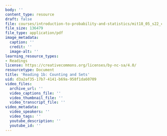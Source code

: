 ```yaml
---
body: ''
content_type: resource
draft: false
file: courses/introduction-to-probability-and-statistics/mit18_05_s22_class01-prep-b.pdf
file_size: 136479
file_type: application/pdf
image_metadata:
  caption: ''
  credit: ''
  image-alt: ''
learning_resource_types:
- Readings
license: https://creativecommons.org/licenses/by-nc-sa/4.0/
resourcetype: Document
title: 'Reading 1b: Counting and Sets'
uid: d3a2af35-17b7-4141-b69a-958f1da60709
video_files:
  archive_url: ''
  video_captions_file: ''
  video_thumbnail_file: ''
  video_transcript_file: ''
video_metadata:
  video_speakers: ''
  video_tags: ''
  youtube_description: ''
  youtube_id: ''
---
```

